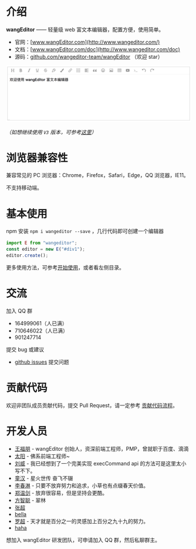 # 介绍

**wangEditor** —— 轻量级 web 富文本编辑器，配置方便，使用简单。

- 官网：[www.wangEditor.com](http://www.wangeditor.com/)
- 文档：[www.wangEditor.com/doc](http://www.wangeditor.com/doc)
- 源码：[github.com/wangeditor-team/wangEditor](https://github.com/wangeditor-team/wangeditor) （欢迎 star）

![](./images/demo-pic.png)

_（如想继续使用 `V3` 版本，可参考[这里](/pages/01-开始使用/08-使用V3版本.html)）_

# 浏览器兼容性

兼容常见的 PC 浏览器：Chrome，Firefox，Safari，Edge，QQ 浏览器，IE11。

不支持移动端。

# 基本使用

npm 安装 `npm i wangeditor --save` ，几行代码即可创建一个编辑器

```js
import E from "wangeditor";
const editor = new E("#div1");
editor.create();
```

更多使用方法，可参考[开始使用](/pages/01-开始使用/)，或者看左侧目录。

# 交流

加入 QQ 群

- 164999061（人已满）
- 710646022（人已满）
- 901247714

提交 bug 或建议

- [github issues](https://github.com/wangeditor-team/wangeditor/issues) 提交问题

# 贡献代码

欢迎非团队成员贡献代码，提交 Pull Request，请一定参考 [贡献代码流程](https://github.com/wangeditor-team/wangEditor/blob/master/docs/contribution.md)。

# 开发人员

- [王福朋](https://github.com/wangfupeng1988/) - wangEditor 创始人，资深前端工程师，PMP，曾就职于百度、滴滴
- [太阳](http://info.tt2.ink/) - 佛系前端工程师~
- [刘威](https://github.com/q378532364) - 我已经想到了一个完美实现 execCommand api 的方法可是这里太小写不下。
- [童汉](http://www.itonghan.com/) - 星火世传 奋飞不辍
- [李春淋](https://blog.csdn.net/qq_39235055) - 只要不放弃努力和追求，小草也有点缀春天价值。
- [郑温剑](https://github.com/xiaokyo) - 放弃很容易，但是坚持会更酷。
- [方智聪](https://github.com/clinfc) - 翠林
- [张超](https://github.com/zhangporco)
- [bella](https://github.com/qiaoqiaotu)
- [罗超](https://github.com/echoLC) - 天才就是百分之一的灵感加上百分之九十九的努力。
- [haha](https://github.com/hahaaha)

想加入 wangEditor 研发团队，可申请加入 QQ 群，然后私聊群主。
